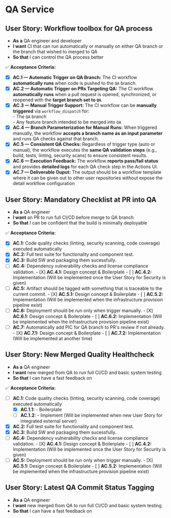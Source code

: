 # QA Service

## **User Story: Workflow toolbox for QA process**

* **As a** QA engineer and developer
* **I want** CI that can run automatically or manually on either QA branch or the branch that wished to merged to QA
* **So that** I can control the QA process better

✅ **Acceptance Criteria:**
- [X] **AC.1 — Automatic Trigger on QA Branch:** The CI workflow **automatically runs** when code is pushed to the `QA` branch.  
- [X] **AC.2 — Automatic Trigger on PRs Targeting QA:** The CI workflow **automatically runs** when a pull request is opened, synchronized, or reopened with the **target branch set to `QA`**.  
- [X] **AC.3 — Manual Trigger Support:** The CI workflow can be **manually triggered** via `workflow_dispatch` for:  
      - The `QA` branch  
      - Any feature branch intended to be merged into `QA`
- [x] **AC.4 — Branch Parameterization for Manual Runs:**  When triggered manually, the workflow **accepts a branch name as an input parameter** and runs QA checks against that branch.  
- [X] **AC.5 — Consistent QA Checks:** Regardless of trigger type (auto or manual), the workflow executes the **same QA validation steps** (e.g., build, tests, linting, security scans) to ensure consistent results.  
- [X] **AC.6 — Execution Feedback:** The workflow **reports pass/fail status** and provides **detailed logs** for each QA check step in the Actions UI.
- [X] **AC.7 — Deliverable Ouput:** The output should be a workflow template where it can be given out to other user repositories without expose the detail workflow configuration

## **User Story: Mandatory Checklist at PR into QA**

* **As a** QA engineer
* **I want** an PR to run full CI/CD before merge to QA branch
* **So that** I can be confident that the build is minimally deployable

✅ **Acceptance Criteria:**

- [X] **AC.1:** Code quality checks (linting, security scanning, code coverage) executed automatically
- [X] **AC.2:** Full test suite for functionality and component test.
- [X] **AC.3:** Build SW and packaging them sucessfully.
- [ ] **AC.4:** Dependency vulnerability checks and license compliance validation.
      - [X] **AC.4.1:** Design concept & Boilerplate
      - [ ] **AC.4.2:** Implementation (Will be implemented once the User Story for Security is given)
- [ ] **AC.5:** Artifact should be tagged with something that is traceable to the current commit.
      - [X] **AC.5.1:** Design concept & Boilerplate
      - [ ] **AC.5.2:** Implementation (Will be implemented when the infrastructure provision pipeline exist)
- [ ] **AC.6:** Deployment should be run only when trigger manually.
      - [X] **AC.6.1:** Design concept & Boilerplate
      - [ ] **AC.6.2:** Implementation (Will be implemented when the infrastructure provision pipeline exist)
- [ ] **AC.7:** Automatically add PIC for QA branch to PR's review if not already.
      - [X] **AC.7.1:** Design concept & Boilerplate
      - [ ] **AC.7.2:** Implementation (Will be implemented at another time)

## **User Story: New Merged Quality Healthcheck**

* **As a** QA engineer
* **I want** new merged from QA to run full CI/CD and basic system testing
* **So that** I can have a fast feedback on 

✅ **Acceptance Criteria:**

- [ ] **AC.1:** Code quality checks (linting, security scanning, code coverage) executed automatically
  - [X] **AC.1.1:** - Boilerplate
  - [ ] **AC.1.2:** - Implement (Will be implemented when new User Story for integrated external server)
- [X] **AC.2:** Full test suite for functionality and component test.
- [X] **AC.3:** Build SW and packaging them sucessfully.
- [ ] **AC.4:** Dependency vulnerability checks and license compliance validation.
      - [X] **AC.4.1:** Design concept & Boilerplate
      - [ ] **AC.4.2:** Implementation (Will be implemented once the User Story for Security is given)
- [ ] **AC.5:** Deployment should be run only when trigger manually.
      - [X] **AC.5.1:** Design concept & Boilerplate
      - [ ] **AC.5.2:** Implementation (Will be implemented when the infrastructure provision pipeline exist)

## **User Story: Latest QA Commit Status Tagging**

* **As a** QA engineer
* **I want** new merged from QA to run full CI/CD and basic system testing
* **So that** I can have a fast feedback on 